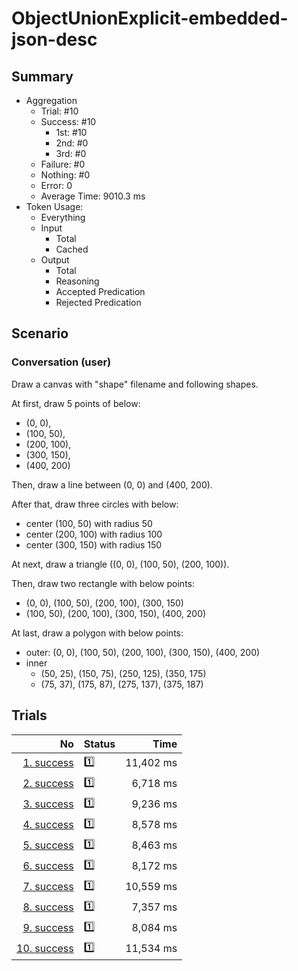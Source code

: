 # ObjectUnionExplicit-embedded-json-desc
## Summary
  - Aggregation
    - Trial: #10
    - Success: #10
      - 1st: #10
      - 2nd: #0
      - 3rd: #0
    - Failure: #0
    - Nothing: #0
    - Error: 0
    - Average Time: 9010.3 ms
  - Token Usage:
    - Everything
    - Input
      - Total
      - Cached
    - Output
      - Total
      - Reasoning
      - Accepted Predication
      - Rejected Predication

## Scenario
### Conversation (user)
Draw a canvas with "shape" filename and following shapes.

At first, draw 5 points of below:

  - (0, 0),
  - (100, 50),
  - (200, 100),
  - (300, 150),
  - (400, 200)

Then, draw a line between (0, 0) and (400, 200).

After that, draw three circles with below:

  - center (100, 50) with radius 50
  - center (200, 100) with radius 100
  - center (300, 150) with radius 150

At next, draw a triangle ((0, 0), (100, 50), (200, 100)).

Then, draw two rectangle with below points:

  - (0, 0), (100, 50), (200, 100), (300, 150)
  - (100, 50), (200, 100), (300, 150), (400, 200)

At last, draw a polygon with below points:

  - outer: (0, 0), (100, 50), (200, 100), (300, 150), (400, 200)
  - inner
    - (50, 25), (150, 75), (250, 125), (350, 175)
    - (75, 37), (175, 87), (275, 137), (375, 187)

## Trials
No | Status | Time
---:|:-------|------:
[1. success](./trials/1.success.json) | 1️⃣ | 11,402 ms
[2. success](./trials/2.success.json) | 1️⃣ | 6,718 ms
[3. success](./trials/3.success.json) | 1️⃣ | 9,236 ms
[4. success](./trials/4.success.json) | 1️⃣ | 8,578 ms
[5. success](./trials/5.success.json) | 1️⃣ | 8,463 ms
[6. success](./trials/6.success.json) | 1️⃣ | 8,172 ms
[7. success](./trials/7.success.json) | 1️⃣ | 10,559 ms
[8. success](./trials/8.success.json) | 1️⃣ | 7,357 ms
[9. success](./trials/9.success.json) | 1️⃣ | 8,084 ms
[10. success](./trials/10.success.json) | 1️⃣ | 11,534 ms